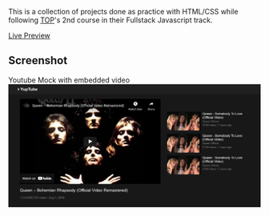 This is a collection of projects done as practice with HTML/CSS while following [TOP](https://theodinproject.com)'s 2nd course in their Fullstack Javascript track.

[Live Preview](https://alessandrovinciabc.github.io/html-css-practice)

## Screenshot

Youtube Mock with embedded video
![Youtube mock](screenshot/yuptube.png)
